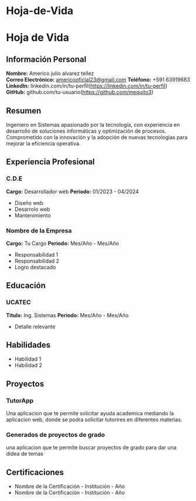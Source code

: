 # Hoja-de-Vida
# Hoja de Vida

## Información Personal
**Nombre:** Americo julio alvarez tellez  
**Correo Electrónico:** americooficial23@gmail.com
**Teléfono:** +591 63919683
**LinkedIn:** linkedin.com/in/tu-perfil(https://linkedin.com/in/tu-perfil)  
**GitHub:** github.com/tu-usuario(https://github.com/mequito3)

## Resumen
Ingeniero en Sistemas apasionado por la tecnología, con experiencia en desarrollo de soluciones informáticas y optimización de procesos. Comprometido con la innovación y la adopción de nuevas tecnologías para mejorar la eficiencia operativa.

## Experiencia Profesional
### C.D.E
**Cargo:** Desarrollador web
**Periodo:** 01/2023 - 04/2024 
- Diseño web
- Desarrolo web
- Mantenimiento

### Nombre de la Empresa
**Cargo:** Tu Cargo
**Periodo:** Mes/Año - Mes/Año
- Responsabilidad 1
- Responsabilidad 2
- Logro destacado

## Educación
### UCATEC
**Título:** Ing. Sistemas
**Periodo:** Mes/Año - Mes/Año 
- Detalle relevante

## Habilidades
- Habilidad 1
- Habilidad 2

## Proyectos
### TutorApp
Una aplicacion que te permite solicitar ayuda academica mediando la aplicacion web, donde se podra solicitar tutorires en diferentes materias.

### Generados de proyectos de grado
una aplicacion que te permite buscar proyectos de grado para dar una didea de temas
## Certificaciones
- Nombre de la Certificación - Institución - Año
- Nombre de la Certificación - Institución - Año
